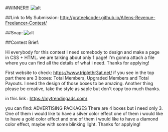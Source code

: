 #WINNER!!!
![alt](http://s7.postimg.org/um89e0l4r/Screenshot_from_2016_03_09_22_32_29.png)

##Link to My Submission:
http://prateekcoder.github.io/Allens-Revenue-Freelancer-Contest/

##Snap:
![alt](http://s15.postimg.org/rsgyj1dgb/Alen.png)

##Contest Brief:

Hi everybody for this contest I need somebody to design and make a page in CSS + HTML.
we are talking about only 1 page!
I'm gonna attach a file where you can find all the details of what i need.
Thanks for applying!

First website to check:
https://www.triplethr3at.net/
if you see in the top part there are 3 boxes: Total Members, Upgraded Members and Total Payouts.
I need the design of those boxes to be amazing.
Another thing please be creative, take the style as saple but don't copy too much thanks.

in this link :
https://mytrendingads.com/

you can find:
ADVERTISING PACKAGES
There are 4 boxes but i need only 3.
One of them i would like to have a silver color effect
one of them i would like to have a gold color effect
and one of them i would like to have a diamond color effect, maybe with some blinking light.
Thanks for applying!
